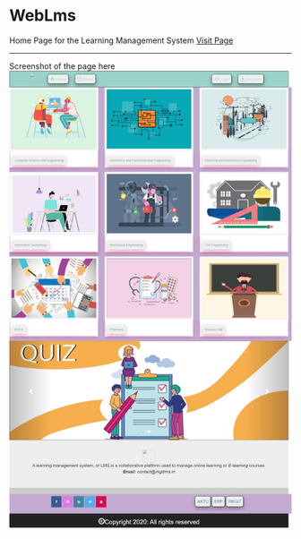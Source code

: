 # WebLms
Home Page for the Learning Management System
<a href="https://bucket101020.s3.amazonaws.com/WebLMS.html">Visit Page</a>
<hr>
Screenshot of the page here
<img src="screenshot.jpeg" alt="Screenshot">
